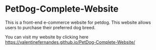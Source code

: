 # PetDog-Complete-Website
This is a front-end e-commerce website for petdog. This website allows users to purchase their preferred dog breed.

You can visit my website by clicking here https://valentinefernandes.github.io/PetDog-Complete-Website/ 
